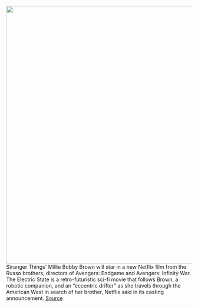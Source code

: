 <img src='https://cdn.vox-cdn.com/thumbor/cZeiRwgQUNKV1aQY7pQynw8A95Y=/0x0:5477x3651/1200x800/filters:focal(2301x1388:3177x2264)/cdn.vox-cdn.com/uploads/chorus_image/image/71028133/1397329748.0.jpg' width='700px' /><br/>
Stranger Things' Millie Bobby Brown will star in a new Netflix film from the Russo brothers, directors of Avengers: Endgame and Avengers: Infinity War. The Electric State is a retro-futuristic sci-fi movie that follows Brown, a robotic companion, and an “eccentric drifter” as she travels through the American West in search of her brother, Netflix said in its casting announcement.
<a href='https://www.theverge.com/2022/6/29/23187813/the-electric-state-millie-bobby-brown-russo-brothers-netflix'> Source <a/>